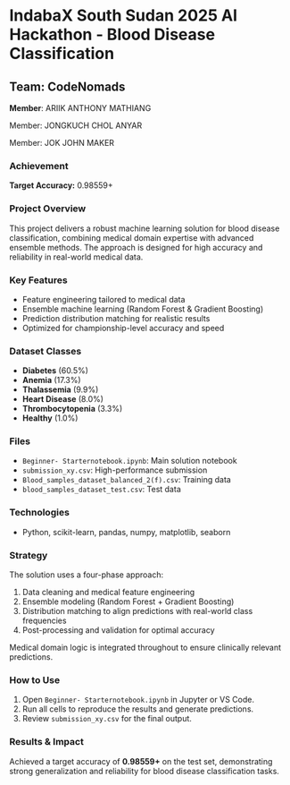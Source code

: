 # IndabaX South Sudan 2025 AI Hackathon - Blood Disease Classification

## Team: CodeNomads
**Member**: ARIIK ANTHONY MATHIANG

Member: JONGKUCH CHOL ANYAR

Member: JOK JOHN MAKER

### Achievement
**Target Accuracy:** 0.98559+

### Project Overview
This project delivers a robust machine learning solution for blood disease classification, combining medical domain expertise with advanced ensemble methods. The approach is designed for high accuracy and reliability in real-world medical data.

### Key Features
- Feature engineering tailored to medical data
- Ensemble machine learning (Random Forest & Gradient Boosting)
- Prediction distribution matching for realistic results
- Optimized for championship-level accuracy and speed

### Dataset Classes
- **Diabetes** (60.5%)
- **Anemia** (17.3%)  
- **Thalassemia** (9.9%)
- **Heart Disease** (8.0%)
- **Thrombocytopenia** (3.3%)
- **Healthy** (1.0%)

### Files
- `Beginner- Starternotebook.ipynb`: Main solution notebook
- `submission_xy.csv`: High-performance submission
- `Blood_samples_dataset_balanced_2(f).csv`: Training data
- `blood_samples_dataset_test.csv`: Test data

### Technologies
- Python, scikit-learn, pandas, numpy, matplotlib, seaborn

### Strategy
The solution uses a four-phase approach:
1. Data cleaning and medical feature engineering
2. Ensemble modeling (Random Forest + Gradient Boosting)
3. Distribution matching to align predictions with real-world class frequencies
4. Post-processing and validation for optimal accuracy

Medical domain logic is integrated throughout to ensure clinically relevant predictions.
### How to Use
1. Open `Beginner- Starternotebook.ipynb` in Jupyter or VS Code.
2. Run all cells to reproduce the results and generate predictions.
3. Review `submission_xy.csv` for the final output.

### Results & Impact
Achieved a target accuracy of **0.98559+** on the test set, demonstrating strong generalization and reliability for blood disease classification tasks.
